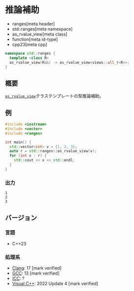 # 推論補助
* ranges[meta header]
* std::ranges[meta namespace]
* as_rvalue_view[meta class]
* function[meta id-type]
* cpp23[meta cpp]

```cpp
namespace std::ranges {
  template <class R>
  as_rvalue_view(R&&) -> as_rvalue_view<views::all_t<R>>;
}
```

## 概要

[`as_rvalue_view`](../as_rvalue_view.md)クラステンプレートの型推論補助。


## 例
```cpp example
#include <iostream>
#include <vector>
#include <ranges>

int main() {
  std::vector<int> v = {1, 2, 3};
  auto r = std::ranges::as_rvalue_view(v);
  for (int x : r) {
    std::cout << x << std::endl;
  }
}
```

### 出力
```
1
2
3
```

## バージョン
### 言語
- C++23

### 処理系
- [Clang](/implementation.md#clang): 17 [mark verified]
- [GCC](/implementation.md#gcc): 13 [mark verified]
- [ICC](/implementation.md#icc): ?
- [Visual C++](/implementation.md#visual_cpp): 2022 Update 4 [mark verified]
